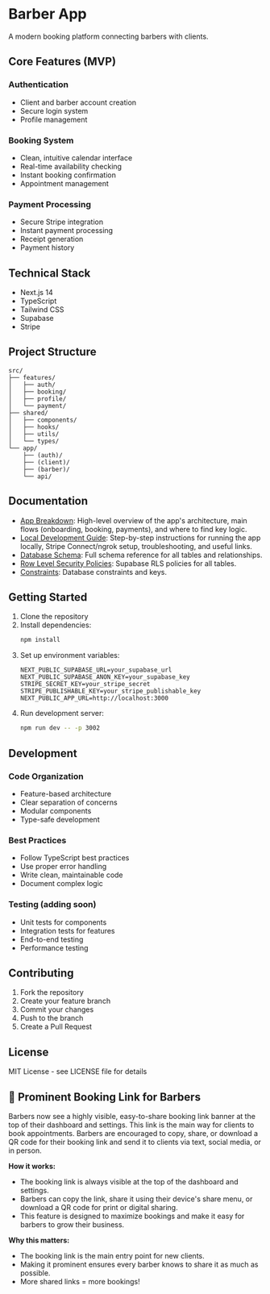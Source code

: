 # Barber App

A modern booking platform connecting barbers with clients.

## Core Features (MVP)

### Authentication
- Client and barber account creation
- Secure login system
- Profile management

### Booking System
- Clean, intuitive calendar interface
- Real-time availability checking
- Instant booking confirmation
- Appointment management

### Payment Processing
- Secure Stripe integration
- Instant payment processing
- Receipt generation
- Payment history

## Technical Stack
- Next.js 14
- TypeScript
- Tailwind CSS
- Supabase
- Stripe

## Project Structure
```
src/
├── features/
│   ├── auth/
│   ├── booking/
│   ├── profile/
│   └── payment/
├── shared/
│   ├── components/
│   ├── hooks/
│   ├── utils/
│   └── types/
└── app/
    ├── (auth)/
    ├── (client)/
    ├── (barber)/
    └── api/
```

## Documentation

- [App Breakdown](docs/APP_BREAKDOWN.md): High-level overview of the app's architecture, main flows (onboarding, booking, payments), and where to find key logic.
- [Local Development Guide](docs/LOCAL_DEVELOPMENT.md): Step-by-step instructions for running the app locally, Stripe Connect/ngrok setup, troubleshooting, and useful links.
- [Database Schema](docs/database/database-schema.txt): Full schema reference for all tables and relationships.
- [Row Level Security Policies](docs/database/rowlevelsecurity.txt): Supabase RLS policies for all tables.
- [Constraints](docs/database/constraints.txt): Database constraints and keys.

## Getting Started

1. Clone the repository
2. Install dependencies:
   ```bash
   npm install
   ```
3. Set up environment variables:
   ```env
   NEXT_PUBLIC_SUPABASE_URL=your_supabase_url
   NEXT_PUBLIC_SUPABASE_ANON_KEY=your_supabase_key
   STRIPE_SECRET_KEY=your_stripe_secret
   STRIPE_PUBLISHABLE_KEY=your_stripe_publishable_key
   NEXT_PUBLIC_APP_URL=http://localhost:3000
   ```
4. Run development server:
   ```bash
   npm run dev -- -p 3002
   ```

## Development

### Code Organization
- Feature-based architecture
- Clear separation of concerns
- Modular components
- Type-safe development

### Best Practices
- Follow TypeScript best practices
- Use proper error handling
- Write clean, maintainable code
- Document complex logic

### Testing (adding soon)
- Unit tests for components
- Integration tests for features
- End-to-end testing
- Performance testing

## Contributing
1. Fork the repository
2. Create your feature branch
3. Commit your changes
4. Push to the branch
5. Create a Pull Request

## License
MIT License - see LICENSE file for details

## 📣 Prominent Booking Link for Barbers

Barbers now see a highly visible, easy-to-share booking link banner at the top of their dashboard and settings. This link is the main way for clients to book appointments. Barbers are encouraged to copy, share, or download a QR code for their booking link and send it to clients via text, social media, or in person.

**How it works:**
- The booking link is always visible at the top of the dashboard and settings.
- Barbers can copy the link, share it using their device's share menu, or download a QR code for print or digital sharing.
- This feature is designed to maximize bookings and make it easy for barbers to grow their business.

**Why this matters:**
- The booking link is the main entry point for new clients.
- Making it prominent ensures every barber knows to share it as much as possible.
- More shared links = more bookings! 
